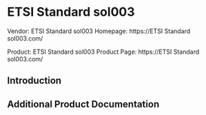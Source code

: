 # ETSI Standard sol003

Vendor: ETSI Standard sol003
Homepage: https://ETSI Standard sol003.com/

Product: ETSI Standard sol003
Product Page: https://ETSI Standard sol003.com/

## Introduction

## Additional Product Documentation